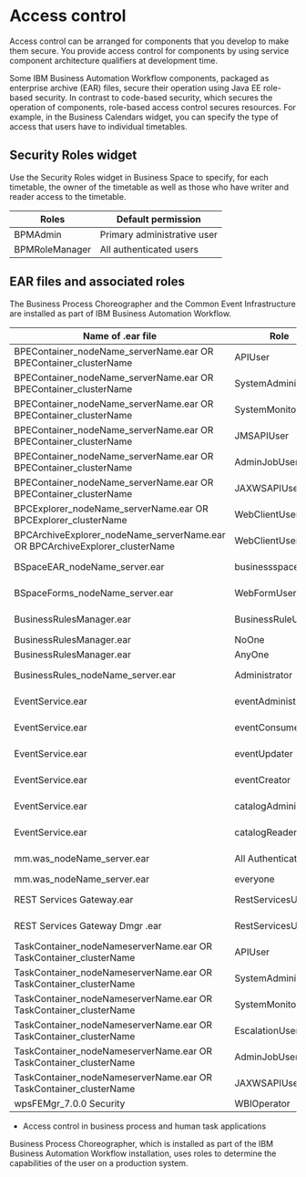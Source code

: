 # Access control

Access control can be arranged for components that you develop
to make them secure. You provide access control for components by
using service component architecture qualifiers at development time.

Some IBM Business Automation Workflow components,
packaged as enterprise archive (EAR) files, secure their operation
using Java EE role-based security. In contrast to code-based security,
which secures the operation of components, role-based access control
secures resources. For example, in the Business Calendars
widget, you can specify the type of access that users have to
individual timetables.

## Security Roles widget

Use the Security
Roles widget in Business Space to specify, for each timetable,
the owner of the timetable as well as those who have writer and reader
access to the timetable.

| Roles          | Default permission          |
|----------------|-----------------------------|
| BPMAdmin       | Primary administrative user |
| BPMRoleManager | All authenticated users     |

## EAR files and associated roles

The Business Process Choreographer and the Common
Event Infrastructure are  installed
as part of IBM Business Automation Workflow.

| Name of .ear file                                                            | Role                 | Default           |
|------------------------------------------------------------------------------|----------------------|-------------------|
| BPEContainer\_nodeName\_serverName.ear OR BPEContainer\_clusterName             | APIUser              | All Authenticated |
| BPEContainer\_nodeName\_serverName.ear OR BPEContainer\_clusterName             | SystemAdministrator  | None              |
| BPEContainer\_nodeName\_serverName.ear OR BPEContainer\_clusterName             | SystemMonitor        | None              |
| BPEContainer\_nodeName\_serverName.ear OR BPEContainer\_clusterName             | JMSAPIUser           | All Authenticated |
| BPEContainer\_nodeName\_serverName.ear OR BPEContainer\_clusterName             | AdminJobUser         | All Authenticated |
| BPEContainer\_nodeName\_serverName.ear OR BPEContainer\_clusterName             | JAXWSAPIUser         | Everyone          |
| BPCExplorer\_nodeName\_serverName.ear OR BPCExplorer\_clusterName               | WebClientUser        | All Authenticated |
| BPCArchiveExplorer\_nodeName\_serverName.ear OR BPCArchiveExplorer\_clusterName | WebClientUser        | All Authenticated |
| BSpaceEAR\_nodeName\_server.ear                                                | businessspaceusers   | All Authenticated |
| BSpaceForms\_nodeName\_server.ear                                              | WebFormUsers         | All Authenticated |
| BusinessRulesManager.ear                                                     | BusinessRuleUsers    | All Authenticated |
| BusinessRulesManager.ear                                                     | NoOne                | None              |
| BusinessRulesManager.ear                                                     | AnyOne               | Everyone          |
| BusinessRules\_nodeName\_server.ear                                            | Administrator        | All Authenticated |
| EventService.ear                                                             | eventAdministrator   | All Authenticated |
| EventService.ear                                                             | eventConsumer        | All Authenticated |
| EventService.ear                                                             | eventUpdater         | All Authenticated |
| EventService.ear                                                             | eventCreator         | All Authenticated |
| EventService.ear                                                             | catalogAdministrator | All Authenticated |
| EventService.ear                                                             | catalogReader        | All Authenticated |
| mm.was\_nodeName\_server.ear                                                   | All Authenticated    | All Authenticated |
| mm.was\_nodeName\_server.ear                                                   | everyone             | Everyone          |
| REST Services Gateway.ear                                                    | RestServicesUser     | All Authenticated |
| REST Services Gateway Dmgr .ear                                              | RestServicesUser     | All Authenticated |
| TaskContainer\_nodeNameserverName.ear OR TaskContainer\_clusterName            | APIUser              | All Authenticated |
| TaskContainer\_nodeNameserverName.ear OR TaskContainer\_clusterName            | SystemAdministrator  | None              |
| TaskContainer\_nodeNameserverName.ear OR TaskContainer\_clusterName            | SystemMonitor        | None              |
| TaskContainer\_nodeNameserverName.ear OR TaskContainer\_clusterName            | EscalationUser       | All Authenticated |
| TaskContainer\_nodeNameserverName.ear OR TaskContainer\_clusterName            | AdminJobUser         | All Authenticated |
| TaskContainer\_nodeNameserverName.ear OR TaskContainer\_clusterName            | JAXWSAPIUser         | Everyone          |
| wpsFEMgr\_7.0.0 Security                                                      | WBIOperator          | Everyone          |

- Access control in business process and human task applications

Business Process Choreographer, which is installed as part of the IBM Business Automation Workflow installation, uses roles to determine the capabilities of the user on a production system.